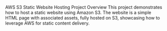 AWS S3 Static Website Hosting Project
Overview
This project demonstrates how to host a static website using Amazon S3. The website is a simple HTML page with associated assets, fully hosted on S3, showcasing how to leverage AWS for static content delivery.
